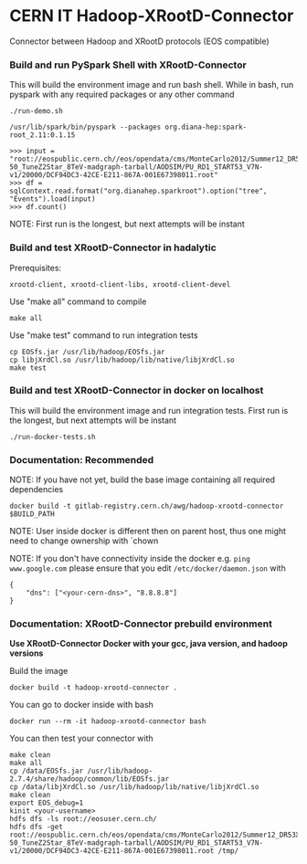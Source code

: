 # CERN IT  Hadoop-XRootD-Connector

Connector between Hadoop and XRootD protocols (EOS compatible) 

### Build and run PySpark Shell with XRootD-Connector

This will build the environment image and run bash shell. While in bash, run pyspark with any required packages or any other command

```
./run-demo.sh
```

```
/usr/lib/spark/bin/pyspark --packages org.diana-hep:spark-root_2.11:0.1.15

>>> input = "root://eospublic.cern.ch//eos/opendata/cms/MonteCarlo2012/Summer12_DR53X/DYJetsToLL_M-50_TuneZ2Star_8TeV-madgraph-tarball/AODSIM/PU_RD1_START53_V7N-v1/20000/DCF94DC3-42CE-E211-867A-001E67398011.root"
>>> df = sqlContext.read.format("org.dianahep.sparkroot").option("tree", "Events").load(input)
>>> df.count()
```

NOTE: First run is the longest, but next attempts will be instant

### Build and test XRootD-Connector in hadalytic

Prerequisites:

```
xrootd-client, xrootd-client-libs, xrootd-client-devel
```

Use "make all" command to compile
```
make all
```

Use "make test" command to run integration tests

```
cp EOSfs.jar /usr/lib/hadoop/EOSfs.jar
cp libjXrdCl.so /usr/lib/hadoop/lib/native/libjXrdCl.so
make test
```

### Build and test XRootD-Connector in docker on localhost

This will build the environment image and run integration tests. 
First run is the longest, but next attempts will be instant

```
./run-docker-tests.sh
```

### Documentation: Recommended

NOTE: If you have not yet, build the base image containing all required dependencies

```
docker build -t gitlab-registry.cern.ch/awg/hadoop-xrootd-connector $BUILD_PATH
```

NOTE: User inside docker is different then on parent host, thus one might need to
change ownership with `chown

NOTE: If you don't have connectivity inside the docker e.g. `ping www.google.com` 
please ensure that you edit `/etc/docker/daemon.json` with 
```
{ 
    "dns": ["<your-cern-dns>", "8.8.8.8"] 
}
```

### Documentation: XRootD-Connector prebuild environment

**Use XRootD-Connector Docker with your gcc, java version, and hadoop versions**

Build the image
```
docker build -t hadoop-xrootd-connector .
```

You can go to docker inside with bash
```
docker run --rm -it hadoop-xrootd-connector bash
```

You can then test your connector with
```
make clean
make all
cp /data/EOSfs.jar /usr/lib/hadoop-2.7.4/share/hadoop/common/lib/EOSfs.jar
cp /data/libjXrdCl.so /usr/lib/hadoop/lib/native/libjXrdCl.so
make clean
export EOS_debug=1
kinit <your-username>
hdfs dfs -ls root://eosuser.cern.ch/
hdfs dfs -get root://eospublic.cern.ch/eos/opendata/cms/MonteCarlo2012/Summer12_DR53X/DYJetsToLL_M-50_TuneZ2Star_8TeV-madgraph-tarball/AODSIM/PU_RD1_START53_V7N-v1/20000/DCF94DC3-42CE-E211-867A-001E67398011.root /tmp/
```
